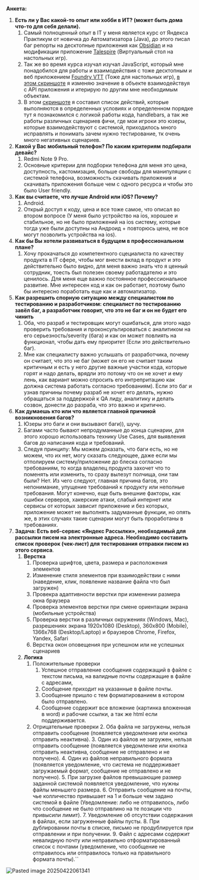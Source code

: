 **Анкета:**
  
1. **Есть ли у Вас какой-то опыт или хобби в ИТ? (может быть дома что-то для себя делали).**
	1. Самый полноценный опыт в IT у меня является курс от Яндекса Практикум от новичка до Автоматизатора (Java), до этого писал баг репорты на десктопные приложения как [Obsidian](https://obsidian.md) и на модификации приложение [Talespire](https://talespire.com) (Виртуальный стол на настольных игр).
	2. Так же во время курса изучал изучал JavaScript, который мне понадобился для работы и взаимодействия с тоже десктопным и веб приложением [Foundry VTT](https://foundryvtt.com) (Тоже для настольных игр), [в этом скриншоте](https://drive.google.com/file/d/1DJ84tw6jc791qBQUo8ul3WqucyyDb5I9/view?usp=drive_link) я изменяю значение в объекте взаимодействуя с API приложения и итерирую по другим мне необходимым объектам.
	3. В этом [скриншоте](https://drive.google.com/file/d/1Iy5MZAELCYuKOWHk0vDLEPl_u-JNZwyG/view?usp=drive_link) я составил список действий, которые выполняются в определенных условиях и определенном порядке тут я познакомился с логикой работы кода, handlebars, а так же работы различных сценариев фичи, где мои игроки это юзеры, которые взаимодействуют с системой, приходилось много исправлять и понимать зачем нужно тестирование, тк очень много негативных сценариев.
2. **Какой у Вас мобильный телефон? По каким критериям подбирали девайс?**
	1. Redmi Note 9 Pro.
	2. Основные критерии для подборки телефона для меня это цена, доступность, кастомизация, больше свободы для манипуляции с системой телефона, возможность скачивать приложения и скачивать приложения больше чем с одного ресурса и чтобы это было User friendly.
3. **Как вы считаете, что лучше Android или iOS? Почему?**
	1. Android.
	2. Открый доступ к коду, цена и все тоже самое, что описал во втором вопросе (У меня было устройство на ios, хорошее и стабильное, но не было приложений на ios систему, которые тогда уже были доступны на Андроид + повторюсь цена, не все могут позволить устройства на ios).
4. **Как бы Вы хотели развиваться в будущем в профессиональном плане?**
	1. Хочу прокачаться до компетентного сцециалиста по качеству продукта в IT сфере, чтобы мог внести вклад в продукт и это действительно было видно, для меня важно знать что я ценный сотрудник, тоесть был полезен своему работадателю и это ценилось. Для меня еще важно постоянное профессиональное развитие. Мне интересен код и как он работает, поэтому было бы интересно поработать еще как и автоматизатор.  
5. **Как разрешить спорную ситуацию между специалистом по тестированию и разработчиком: специалист по тестированию завёл баг, а разработчик говорит, что это не баг и он не будет его чинить**
	1. Оба, что разраб и тестировщик могут ошибаться, для этого надо проверить требования и проконсультироваться с аналитиком на его серьезность/severity (бага) и как он может повлиять на функционал, чтобы дать ему приоритет (Если это действительно баг). 
	2. Мне как специалисту важно услышать от разработчика, почему он считает, что это не баг (может он его не считает таким критичным и есть у него другие важные участки кода, которые горят и надо делать, врядли это потому что он не хочет и ему лень, как вариант можно спросить его интрепритацию как должна система работать согласно требованиям). Если это баг и узнав причины почему разраб не хочет его делать, нужно обращаться за поддержкой к QA лиду, аналитику и делать созвон, донести до разраба, что это важно и критично.
6. **Как думаешь кто или что является главной причиной возникновения багов?**
	1. Юзеры это баги и они вызывают баги)), шучу. 
	2. Багами часто бывают непродуманные до конца сценарии, для этого хорошо использовать технику Use Cases, для выявления багов до написания кода и требований.
	3. Следуя принципу: Мы можем доказать, что баги есть, но не можем, что их нет, могу сказать следующее, даже если мы отполируем систему/приложение до блеска согласно требованиям, то когда владелец продукта захочет что то поменять или изменить, то сразу вылезут полчища, они там были? Нет. Из чего следуют, главная причина багов, это непонимание, упущение требований к продукту или неполные требования. Могут конечно, еще быть внешние факторы, как ошибки серверов, хакерские атаки, слабый интернет или сервисы от которых зависит приложение и без которых, приложение может не выполнять задуманные функции, но опять же, в этих случаях такие сценарии могут быть проработаны в требованиях.
7. **Задача: Есть веб-сервис «Яндекс Рассылки», необходимый для рассылки писем на электронные адреса. Необходимо составить список проверок (чек-лист) для тестирования отправки писем из этого сервиса**.
	1. **Верстка**
		1. Проверка шрифтов, цвета, размера и расположения элементов
		2. Изменение стиля элементов при взаимодействии с ними (наведение, клик, появление название файла что был загружен)
		3. Провекра адаптивности верстки при изменении размера окна браузера
		4. Проверка элементов верстки при смене ориентации экрана (мобильные устройства)
		5. Проверка верстки в различных окружениях (Windows, Mac), разрешениях экрана 1920x1080 (Desktop), 360x800 (Mobile), 1366x768 (Desktop/Laptop) и браузеров Chrome, Firefox, Yandex, Safari
		6. Верстка окон оповещения при успешном или не успешных сценариев
	2. **Логика**
		1. Положительные проверки
			1. Успешное отправление сообщения содержащий в файле с текстом письма, на валидные почты содержащие в файле с адресами,
			2. Сообщение приходит на указанные в файле почты.
			3. Сообщение пришло с тем форматированием в котором было отправлено.
			4. Сообщение содержит все вложение (картинка вложенная в word) и рабочие ссылки, а так же html если поддерживается.
		2. Отрицательные проверки
			2. Оба файла не загружены, нельзя отправить сообщение (появляется уведомление или кнопка отправить неактивна).
			3. Один из файлов не загружен, нельзя отправить сообщение (появляется уведомление или кнопка отправить неактивна,  сообщение не отправлено и не получено).
			4. Один из файлов неправильного формата (появляется уведомление, что система не поддерживает загружаемый формат, сообщение не отправлено и не получено).
			5. При загрузке файлов превышающие размер заданной системой появляется уведомление, что нужны файлы меньшего размера.
			6. Отправить сообщение на почты, чье колличество привышает на 1 и больше чем задано системой в файле (Уведомление: либо не отправилось, либо что сообщение не было отправлино на те позиции что привысили лимит).
			7. Уведомление об отсутствии содержания в файлах, если загруженные файлы пусты.
			8. При дублировании почты в списке, письмо не продублируется при отправлении и при получении.
			9. Файл с адресами содержит невалидную почту или неправильно отформатированный список с почтами  (уведомление, что сообщение не отправилось или отправилось только на правильного формата почты).``
  
![Pasted image 20250422061341](https://github.com/user-attachments/assets/24764928-8b59-493f-9b66-01e4c6e854ee)
